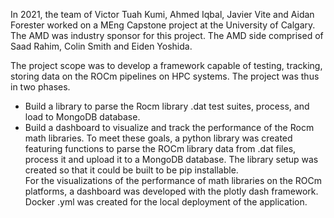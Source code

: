 In 2021, the team of Victor Tuah Kumi, Ahmed Iqbal, Javier Vite and Aidan Forester worked on a MEng Capstone project at the University of Calgary. The AMD was industry sponsor for this project. The AMD side comprised of Saad Rahim, Colin Smith and Eiden Yoshida.

The project scope was to develop a framework capable of testing, tracking, storing data on the ROCm pipelines on HPC systems.
The project was thus in two phases.
- Build a library to parse the Rocm library .dat test suites, process, and load to MongoDB database.
- Build a dashboard to visualize and track the performance of the Rocm math libraries.
To meet these goals, a python library was created featuring functions to parse the ROCm library data from .dat files, process it and upload it to a MongoDB database. 
The library setup was created so that it could be built to be pip installable.  
For the visualizations of the performance of math libraries on the ROCm platforms, a dashboard was developed with the plotly dash framework.
Docker .yml was created for the local deployment of the application.
